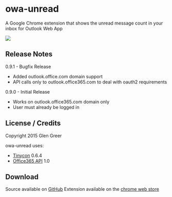 # owa-unread

A Google Chrome extension that shows the unread message count in your inbox for Outlook Web App

<img src="https://github.com/Windex/owa-unread/blob/master/640x400.png?raw=true" />

## Release Notes

0.9.1 - Bugfix Release
* Added outlook.office.com domain support
* API calls only to outlook.office365.com to deal with oauth2 requirements

0.9.0 - Initial Release
* Works on outlook.office365.com domain only
* User must already be logged in

## License / Credits

Copyright 2015 Glen Greer

owa-unread uses:
* [Tinycon](https://github.com/tommoor/tinycon) 0.6.4
* [Office365 API](https://msdn.microsoft.com/office/office365/APi/complex-types-for-mail-contacts-calendar#UseODataqueryparametersCountentitiesinacollection) 1.0

## Download

Source available on [GitHub](https://github.com/Windex/owa-unread)
Extension available on the [chrome web store](https://chrome.google.com/webstore/detail/outlook-web-app-unread-ma/lcfjkjpmdbmjoojjcahjjdilhinhabmb)
